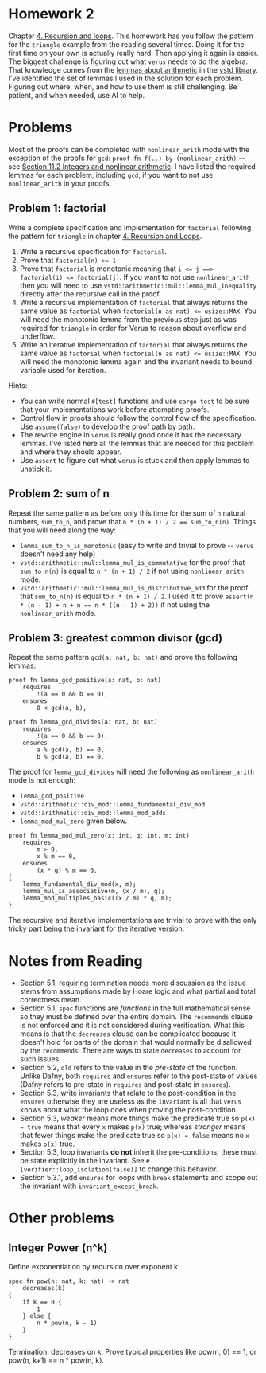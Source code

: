 # Homework 2

Chapter [4. Recursion and loops](https://verus-lang.github.io/verus/guide/recursion_loops.html). This homework has you follow the pattern for the `triangle` example from the reading several times. Doing it for the first time on your own is actually really hard. Then applying it again is easier. The biggest challenge is figuring out what `verus` needs to do the algebra. That knowledge comes from the [lemmas about arithmetic](https://verus-lang.github.io/verus/verusdoc/vstd/arithmetic/mul/index.html) in the [vstd library](https://verus-lang.github.io/verus/verusdoc/vstd/index.html). I've identified the set of lemmas I used in the solution for each problem. Figuring out where, when, and how to use them is still challenging. Be patient, and when needed, use AI to help.

# Problems

Most of the proofs can be completed with `nonlinear_arith` mode with the exception of the proofs for `gcd`: `proof fn f(..) by (nonlinear_arith)` -- see [Section 11.2 Integers and nonlinear arithmetic](https://verus-lang.github.io/verus/guide/nonlinear.html). I have listed the required lemmas for each problem, including `gcd`, if you want to not use `nonlinear_arith` in your proofs.

## Problem 1: factorial

Write a complete specification and implementation for `factorial` following the pattern for `triangle` in chapter [4. Recursion and Loops](https://verus-lang.github.io/verus/guide/recursion_loops.html).

1. Write a recursive specification for `factorial`.
1. Prove that `factorial(n) >= 1`
1. Prove that `factorial` is monotonic meaning that `i <= j ==> factorial(i) <= factorial(j)`. If you want to not use `nonlinear_arith` then you will need to use `vstd::arithmetic::mul::lemma_mul_inequality` directly after the recursive call in the proof.
1. Write a recursive implementation of `factorial` that always returns the same value as `factorial` when `factorial(n as nat) <= usize::MAX`. You will need the monotonic lemma from the previous step just as was required for `triangle` in order for Verus to reason about overflow and underflow.
1. Write an iterative implementation of `factorial` that always returns the same value as `factorial` when `factorial(n as nat) <= usize::MAX`. You will need the monotonic lemma again and the invariant needs to bound variable used for iteration.

Hints:
* You can write normal `#[test]` functions and use `cargo test` to be sure that your implementations work before attempting proofs.
* Control flow in proofs should follow the control flow of the specification. Use `assume(false)` to develop the proof path by path.
* The rewrite engine in `verus` is really good once it has the necessary lemmas. I've listed here all the lemmas that are needed for this problem and where they should appear.
* Use `assert` to figure out what `verus` is stuck and then apply lemmas to unstick it.


## Problem 2: sum of n

Repeat the same pattern as before only this time for the sum of `n` natural numbers, `sum_to_n`, and prove that `n * (n + 1) / 2 == sum_to_n(n)`. Things that you will need along the way:

* `lemma_sum_to_n_is_monotonic` (easy to write and trivial to prove -- `verus` doesn't need any help)
* `vstd::arithmetic::mul::lemma_mul_is_commutative` for the proof that `sum_to_n(n)` is equal to `n * (n + 1) / 2` if not using `nonlinear_arith` mode.
* `vstd::arithmetic::mul::lemma_mul_is_distributive_add` for the proof that `sum_to_n(n)` is equal to `n * (n + 1) / 2`. I used it to prove `assert(n * (n - 1) + n + n == n * ((n - 1) + 2))` if not using the `nonlinear_arith` mode.

## Problem 3: greatest common divisor (gcd)

Repeat the same pattern `gcd(a: nat, b: nat)` and prove the following lemmas:

```
proof fn lemma_gcd_positive(a: nat, b: nat)
    requires
        !(a == 0 && b == 0),
    ensures
        0 < gcd(a, b),

proof fn lemma_gcd_divides(a: nat, b: nat)
    requires
        !(a == 0 && b == 0),
    ensures
        a % gcd(a, b) == 0,
        b % gcd(a, b) == 0,
```

The proof for `lemma_gcd_divides` will need the following as `nonlinear_arith` mode is not enough:

* `lemma_gcd_positive`
* `vstd::arithmetic::div_mod::lemma_fundamental_div_mod`
* `vstd::arithmetic::div_mod::lemma_mod_adds`
* `lemma_mod_mul_zero` given below.


```
proof fn lemma_mod_mul_zero(x: int, q: int, m: int)
    requires
        m > 0,
        x % m == 0,
    ensures
        (x * q) % m == 0,
{
    lemma_fundamental_div_mod(x, m);
    lemma_mul_is_associative(m, (x / m), q);
    lemma_mod_multiples_basic((x / m) * q, m);
}
```

The recursive and iterative implementations are trivial to prove with the only tricky part being the invariant for the iterative version.

# Notes from Reading

* Section 5.1, requiring termination needs more discussion as the issue stems from assumptions made by Hoare logic and what partial and total correctness mean.
* Section 5.1, `spec` functions are _functions_ in the full mathematical sense so they must be defined over the entire domain. The `recommends` clause is not enforced and it is not considered during verification. What this means is that the `decreases` clause can be complicated because it doesn't hold for parts of the domain that would normally be disallowed by the `recommends`. There are ways to state `decreases` to account for such issues.
* Section 5.2, `old` refers to the value in the _pre-state_ of the function. Unlike Dafny, both `requires` and `ensures` refer to the post-state of values (Dafny refers to pre-state in `requires` and post-state in `ensures`).
* Section 5.3, write invariants that relate to the post-condition in the `ensures` otherwise they are useless as the `invariant` is all that `verus` knows about what the loop does when proving the post-condition.
* Section 5.3, _weaker_ means more things make the predicate true so `p(x) = true` means that every `x` makes `p(x)` true; whereas _stronger_ means that fewer things make the predicate true so `p(x) = false` means no `x` makes `p(x)` true.
* Section 5.3, loop invariants **do not** inherit the pre-conditions; these must be state explicitly in the invariant. See `#[verifier::loop_isolation(false)]` to change this behavior.
* Section 5.3.1, add `ensures` for loops with `break` statements and scope out the invariant with `invariant_except_break`.

# Other problems


## Integer Power (n^k)

Define exponentiation by recursion over exponent k:
```
spec fn pow(n: nat, k: nat) -> nat
    decreases(k)
{
    if k == 0 {
        1
    } else {
        n * pow(n, k - 1)
    }
}
```
Termination: decreases on k.
Prove typical properties like pow(n, 0) == 1, or pow(n, k+1) == n * pow(n, k).
